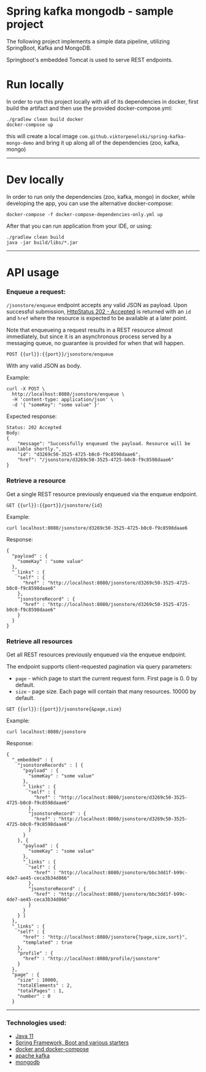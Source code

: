 # Spring kafka mongodb - sample project

The following project implements a simple data pipeline, utilizing SpringBoot, Kafka and MongoDB.

Springboot's embedded Tomcat is used to serve REST endpoints.


# Run locally

In order to run this project locally with all of its dependencies in docker, 
first build the artifact and then use the provided docker-compose.yml:

```
./gradlew clean build docker
docker-compose up
```

this will create a local image `com.github.viktorpenelski/spring-kafka-mongo-demo`
and bring it up along all of the dependencies (zoo, kafka, mongo)

---

# Dev locally

In order to run only the dependencies (zoo, kafka, mongo) in docker, while
developing the app, you can use the alternative docker-compose:

```
docker-compose -f docker-compose-dependencies-only.yml up
```

After that you can run application from your IDE, or using:

```
./gradlew clean build
java -jar build/libs/*.jar
```

---

# API usage

### Enqueue a request:

`/jsonstore/enqueue` endpoint accepts any valid JSON as payload. Upon successful
submission, [HttpStatus 202 - Accepted](https://tools.ietf.org/html/rfc7231#page-52)
is returned with an `id` and `href` where the resource is expected to be
available at a later point. 

Note that enqueueing a request results in a REST resource almost immediately, but
since it is an asynchronous process served by a messaging queue, no guarantee 
is provided for when that will happen.


```
POST {{url}}:{{port}}/jsonstore/enqueue
```
With any valid JSON as body.

Example:

```
curl -X POST \
  http://localhost:8080/jsonstore/enqueue \
  -H 'content-type: application/json' \
  -d '{ "someKey": "some value" }'
```

Expected response:

```
Status: 202 Accepted
Body:
{
    "message": "Successfully enqueued the payload. Resource will be available shortly.",
    "id": "d3269c50-3525-4725-b0c0-f9c8598daae6",
    "href": "/jsonstore/d3269c50-3525-4725-b0c0-f9c8598daae6"
}
```

### Retrieve a resource

Get a single REST resource previously enqueued via the enqueue endpoint.

`GET {{url}}:{{port}}/jsonstore/{id}`

Example:
```
curl localhost:8080/jsonstore/d3269c50-3525-4725-b0c0-f9c8598daae6
```
Response:
```
{
  "payload" : {
    "someKay" : "some value"
  },
  "_links" : {
    "self" : {
      "href" : "http://localhost:8080/jsonstore/d3269c50-3525-4725-b0c0-f9c8598daae6"
    },
    "jsonstoreRecord" : {
      "href" : "http://localhost:8080/jsonstore/d3269c50-3525-4725-b0c0-f9c8598daae6"
    }
  }
}
```

### Retrieve all resources

Get all REST resources previously enqueued via the enqueue endpoint.

The endpoint supports client-requested pagination via query parameters:
- `page` - which page to start the current request form. First page is 0. 0 by default.
- `size` - page size. Each page will contain that many resources. 10000 by default.

```
GET {{url}}:{{port}}/jsonstore{&page,size}
```

Example:
```
curl localhost:8080/jsonstore
```
Response:
```
{
  "_embedded" : {
    "jsonstoreRecords" : [ {
      "payload" : {
        "someKay" : "some value"
      },
      "_links" : {
        "self" : {
          "href" : "http://localhost:8080/jsonstore/d3269c50-3525-4725-b0c0-f9c8598daae6"
        },
        "jsonstoreRecord" : {
          "href" : "http://localhost:8080/jsonstore/d3269c50-3525-4725-b0c0-f9c8598daae6"
        }
      }
    }, {
      "payload" : {
        "someKay" : "some value"
      },
      "_links" : {
        "self" : {
          "href" : "http://localhost:8080/jsonstore/bbc3dd1f-b99c-4de7-ae45-ceca3b34d866"
        },
        "jsonstoreRecord" : {
          "href" : "http://localhost:8080/jsonstore/bbc3dd1f-b99c-4de7-ae45-ceca3b34d866"
        }
      }
    } ]
  },
  "_links" : {
    "self" : {
      "href" : "http://localhost:8080/jsonstore{?page,size,sort}",
      "templated" : true
    },
    "profile" : {
      "href" : "http://localhost:8080/profile/jsonstore"
    }
  },
  "page" : {
    "size" : 10000,
    "totalElements" : 2,
    "totalPages" : 1,
    "number" : 0
  }
```

---

### Technologies used:

- [Java 11](https://adoptopenjdk.net/releases.html?variant=openjdk11&jvmVariant=hotspot)
- [Spring Framework, Boot and various starters](https://spring.io/projects/spring-boot)
- [docker and docker-compose](https://docs.docker.com/)
- [apache kafka](https://kafka.apache.org/)
- [mongodb](https://www.mongodb.com/what-is-mongodb)